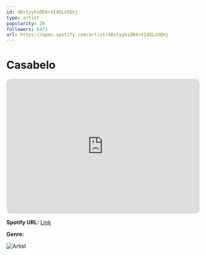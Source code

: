 ```yaml
---
id: 4BxtyyhiOR4r4I4OLsOQVj
type: artist
popularity: 28
followers: 6473
url: https://open.spotify.com/artist/4BxtyyhiOR4r4I4OLsOQVj
---
```

# Casabelo

<iframe style="border-radius:12px" src="https://open.spotify.com/embed/artist/4BxtyyhiOR4r4I4OLsOQVj" width="100%" height="352" frameBorder="0" allowfullscreen="" allow="autoplay; clipboard-write; encrypted-media; fullscreen; picture-in-picture" loading="lazy"></iframe>

**Spotify URL:** [Link](https://open.spotify.com/artist/4BxtyyhiOR4r4I4OLsOQVj)

**Genre:** 

![Artist](https://i.scdn.co/image/ab6761610000e5eb03f0ca803699bed79d38eead)
